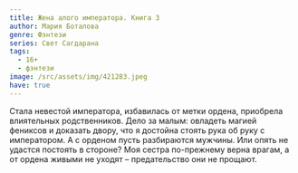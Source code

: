 ```yaml
---
title: Жена алого императора. Книга 3
author: Мария Боталова
genre: Фэнтези
series: Свет Сагдарана
tags:
  - 16+
  - фэнтези
image: /src/assets/img/421283.jpeg
have: true
---
```

Стала невестой императора, избавилась от метки ордена, приобрела влиятельных родственников. Дело за малым: овладеть магией фениксов и доказать двору, что я достойна стоять рука об руку с императором. А с орденом пусть разбираются мужчины. Или опять не удастся постоять в стороне? Моя сестра по-прежнему верна врагам, а от ордена живыми не уходят – предательство они не прощают.
